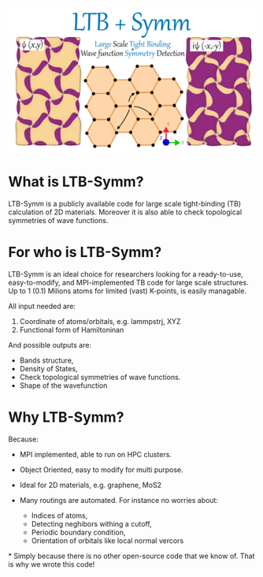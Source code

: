 <img
src="https://github.com/khsrali/LTB-Symm/blob/main/docs/source/logo_V_0.1.png?raw=true"
width="1200" alt="image" />

# What is LTB-Symm?

LTB-Symm is a publicly available code for large scale tight-binding (TB)
calculation of 2D materials. Moreover it is also able to check
topological symmetries of wave functions.

# For who is LTB-Symm?

LTB-Symm is an ideal choice for researchers looking for a ready-to-use,
easy-to-modify, and MPI-implemented TB code for large scale structures.
Up to 1 (0.1) Milions atoms for limited (vast) K-points, is easily
managable.

All input needed are:  
1.  Coordinate of atoms/orbitals, e.g. lammpstrj, XYZ
2.  Functional form of Hamiltoninan

And possible outputs are:  
-   Bands structure,
-   Density of States,
-   Check topological symmetries of wave functions.
-   Shape of the wavefunction

# Why LTB-Symm?

Because:  
-   MPI implemented, able to run on HPC clusters.

-   Object Oriented, easy to modify for multi purpose.

-   Ideal for 2D materials, e.g. graphene, MoS2

-   Many routings are automated. For instance no worries about:  
    -   Indices of atoms,
    -   Detecting neghibors withing a cutoff,
    -   Periodic boundary condition,
    -   Orientation of orbitals like local normal vercors

\* Simply because there is no other open-source code that we know of.
That is why we wrote this code!
